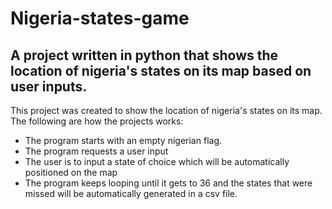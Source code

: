 # Nigeria-states-game

## A project written in python that shows the location of nigeria's states on its map based on user inputs.

This project was created to show the location of nigeria's states on its map. The following are how the projects works:
* The program starts with an empty nigerian flag. 
* The program requests a user input
* The user is to input a state of choice which will be automatically positioned on the map
* The program keeps looping until it gets to 36 and the states that were missed will be automatically generated in a csv file.
